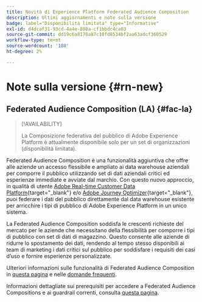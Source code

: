 ```yaml
---
title: Novità di Experience Platform Federated Audience Composition
description: Ultimi aggiornamenti e note sulla versione
badge: label="Disponibilità limitata" type="Informative"
exl-id: d4dcaf31-93cd-4a4e-888a-cf1bbdc4ca03
source-git-commit: dd19c6a8170a87c10fd8534bf2aa63adcf360529
workflow-type: tm+mt
source-wordcount: '188'
ht-degree: 2%

---
```


# Note sulla versione {#rn-new}

## Federated Audience Composition (LA) {#fac-la}

>[!AVAILABILITY]
>
>La Composizione federativa del pubblico di Adobe Experience Platform è attualmente disponibile solo per un set di organizzazioni (disponibilità limitata).
>

Federated Audience Composition è una funzionalità aggiuntiva che offre alle aziende un accesso flessibile e ampliato ai data warehouse aziendali per comporre il pubblico utilizzando set di dati aziendali critici ed esperienze immediate e avviate dal marchio. Con questo nuovo approccio, in qualità di utente [Adobe Real-time Customer Data Platform](https://experienceleague.adobe.com/en/docs/experience-platform/segmentation/home){target="_blank"} e/o [Adobe Journey Optimizer](https://experienceleague.adobe.com/it/docs/journey-optimizer/using/ajo-home){target="_blank"}, puoi federare i dati del pubblico direttamente dal data warehouse esistente per arricchire i tipi di pubblico di Adobe Experience Platform in un unico sistema.

La Federated Audience Composition soddisfa le crescenti richieste del mercato per le aziende che necessitano della flessibilità per comporre i tipi di pubblico con set di dati di magazzino. Questo consente alle aziende di ridurre lo spostamento dei dati, rendendo al tempo stesso disponibili ai team di marketing i dati critici sul pubblico per soddisfare i requisiti dei casi d’uso e fornire esperienze personalizzate. 

Ulteriori informazioni sulle funzionalità di Federated Audience Composition in [questa pagina](get-started.md) e nelle [domande frequenti](get-started.md#faq).

Informazioni dettagliate sui prerequisiti per accedere a Federated Audience Compositions e ai guardrail correnti, consulta [questa pagina](access-prerequisites.md).

